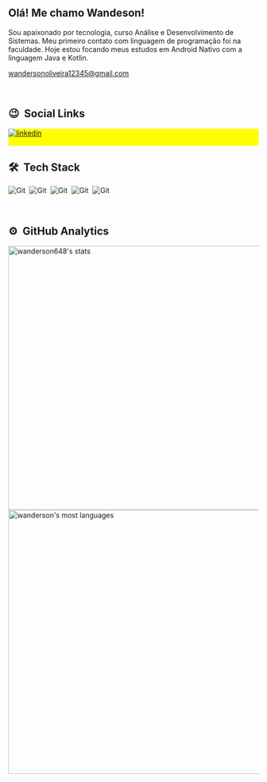 <h2 align="left">Olá! Me chamo Wandeson!</h2>

Sou apaixonado por tecnologia, curso Análise e Desenvolvimento de Sistemas. Meu primeiro contato com linguagem de programação foi na faculdade. Hoje estou focando meus estudos em Android Nativo com a linguagem Java e Kotlin.

wandersonoliveira12345@gmail.com

<br>

## 😉 &nbsp;Social Links

<p align="left" style="background:yellow">
<a href="https://www.linkedin.com/in/wanderson-oliveira-a1119316b/" target="_blank">
  <img align="center" src="https://img.shields.io/badge/wanderson-oliveira-05122A?style=flat&logo=linkedin&logoColor=white" alt="linkedin"/>
</a>  
<br><br>
  
## 🛠 &nbsp;Tech Stack
  
  ![Git](https://img.shields.io/badge/Android_Studio-3DDC84?style=for-the-badge&logo=android-studio&logoColor=white)&nbsp;
  ![Git](https://img.shields.io/badge/GIT-E44C30?style=for-the-badge&logo=git&logoColor=white)&nbsp;
  ![Git](https://img.shields.io/badge/Java-ED8B00?style=for-the-badge&logo=openjdk&logoColor=white)&nbsp;
  ![Git](https://img.shields.io/badge/Kotlin-0095D5?&style=for-the-badge&logo=kotlin&logoColor=white)&nbsp;
  ![Git](https://img.shields.io/badge/SQLite-07405E?style=for-the-badge&logo=sqlite&logoColor=white)&nbsp;
  
<br>

## ⚙️ &nbsp;GitHub Analytics
<p align="left">
  <img width="530em" src="https://github-readme-stats.vercel.app/api?username=wanderson648&show_icons=true&theme=vision-friendly-dark" alt="wanderson648's stats"/>
  <img width="530em" src="https://github-readme-stats.vercel.app/api/top-langs/?username=wanderson648&hide=javascript,css,scss,html&layout=compact&theme=vision-friendly-dark" alt="wanderson's most languages"/>
</p>

<br><br>
